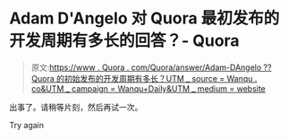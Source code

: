 # Adam D'Angelo 对 Quora 最初发布的开发周期有多长的回答？- Quora

> 原文:[https://www . Quora . com/Quora/answer/Adam-DAngelo ?? Quora 的初始发布的开发周期有多长？UTM _ source = Wanqu . co&UTM _ campaign = Wanqu+Daily&UTM _ medium = website](https://www.quora.com/How-long-was-the-development-cycle-for-the-initial-launch-of-Quora/answer/Adam-DAngelo?utm_source=wanqu.co&utm_campaign=Wanqu+Daily&utm_medium=website)

出事了。请稍等片刻，然后再试一次。

Try again